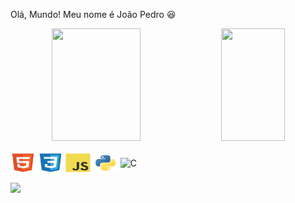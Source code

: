 Olá, Mundo! Meu nome é João Pedro 😆
<div align="center">
  <img height="180em" width=53.1% src="https://github-readme-stats.vercel.app/api?username=joao-pedro-souza&show_icons=true&theme=radical&include_all_commits=true&count_private=true"/>
  <img height="180em" width=45% src="https://github-readme-stats.vercel.app/api/top-langs/?username=joao-pedro-souza&layout=compact&langs_count=7&theme=radical"/>
</div>
<div style="display: inline_block"><br>
  <img align="center" alt="HTML" height="30" width="40" src="https://raw.githubusercontent.com/devicons/devicon/master/icons/html5/html5-original.svg">
  <img align="center" alt="CSS" height="30" width="40" src="https://raw.githubusercontent.com/devicons/devicon/master/icons/css3/css3-original.svg">
  <img align="center" alt="JS" height="30" width=40 src="https://github.com/devicons/devicon/blob/master/icons/javascript/javascript-original.svg">
  <img align="center" alt="Python" height="30" width="40" src="https://raw.githubusercontent.com/devicons/devicon/master/icons/python/python-original.svg">
  <img align="center" alt="C" height="30" width="40" src="https://cdn.jsdelivr.net/gh/devicons/devicon/icons/c/c-original.svg" />
</div>
<br>
<div>
  <a href="https://www.linkedin.com/in/jo%C3%A3o-pedro-souza-de-oliveira/" target="_blank"><img src=https://img.shields.io/badge/LinkedIn-0077B5?style=for-the-badge&logo=linkedin&logoColor=white></a>
</div>
